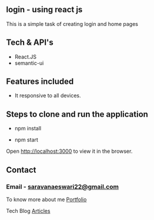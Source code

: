 ## login - using react js

This is a simple task of creating login and home pages

## Tech & API's

- React.JS
- semantic-ui

## Features included

- It responsive to all devices.

## Steps to clone and run the application

- npm install

- npm start

Open [http://localhost:3000](http://localhost:3000) to view it in the browser.

## Contact

### Email - saravanaeswari22@gmail.com

To know more about me [Portfolio](https://saravana.netlify.app/)

Tech Blog [Articles](https://saravana-blog.netlify.app/)
